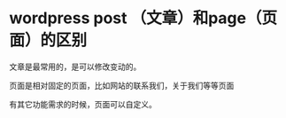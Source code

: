 # wordpress post （文章）和page（页面）的区别

文章是最常用的，是可以修改变动的。

页面是相对固定的页面，比如网站的联系我们，关于我们等等页面

有其它功能需求的时候，页面可以自定义。
